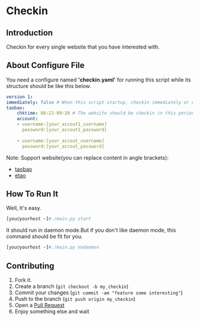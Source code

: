 # Checkin

## Introduction
Checkin for every single website that you have interested with.

## About Configure File
You need a configure named __'checkin.yaml'__ for running this script while its structure should be like this below.

```yaml
version 1:
immediately: false # When this script startup, checkin immediately or not.
taobao:
    chktime: 08:22-09:20 # The website should be checkin in this period.
    account:
	- username:[your_accout1_username]
	  password:[your_accout1_password]
	    
	- username:[your_accout_username]
	  password:[your_accout_password]
```

Note: Support website(you can replace content in angle brackets):
- [taobao](http://www.taobao.com "taobao")
- [etao](http://www.etao.com "etao")

## How To Run It

Well, It's easy.
```python
[you@yourhost ~]#./main.py start
```

It should run in daemon mode.But if you don't like daemon mode,
this command should be fit for you.
```python
[you@yourhost ~]#./main.py nodaemon
```

## Contributing
1. Fork it.
2. Create a branch (`git checkout -b my_checkin`)
3. Commit your changes (`git commit -am "feature some interesting"`)
4. Push to the branch (`git push origin my_checkin`)
5. Open a [Pull Request][1]
6. Enjoy something else and wait

[1]: http://github.com/tinyboyz/checkin/pulls
